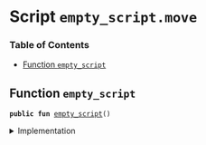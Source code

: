 
<a name="SCRIPT"></a>

# Script `empty_script.move`

### Table of Contents

-  [Function `empty_script`](#SCRIPT_empty_script)



<a name="SCRIPT_empty_script"></a>

## Function `empty_script`



<pre><code><b>public</b> <b>fun</b> <a href="#SCRIPT_empty_script">empty_script</a>()
</code></pre>



<details>
<summary>Implementation</summary>


<pre><code><b>fun</b> <a href="#SCRIPT_empty_script">empty_script</a>() { }
</code></pre>



</details>
